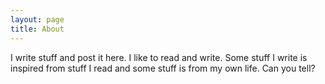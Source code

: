 ```yaml
---
layout: page
title: About
---
```


I write stuff and post it here. I like to read and write. Some stuff I write is inspired from stuff I read and some stuff is from my own life. Can you tell? 

